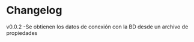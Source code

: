 Changelog
=========
v0.0.2
-Se obtienen los datos de conexión con la BD desde un archivo de propiedades